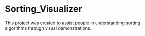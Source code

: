 # Sorting_Visualizer

This project was created to assist people in understanding sorting algorithms through visual demonstrations.
